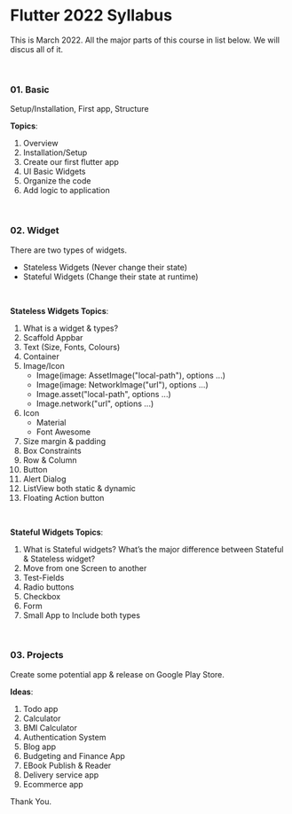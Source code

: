 # Flutter 2022 Syllabus
This is March 2022. All the major parts of this course in list below. We will discus all of it. 

<br>

### 01. Basic 
Setup/Installation, First app, Structure 

<b>Topics</b>: 

01.	Overview 
02.	Installation/Setup 
03.	Create our first flutter app 
04.	UI Basic Widgets 
05.	Organize the code 
06.	Add logic to application 

<br>

### 02. Widget 
There are two types of widgets. 
- Stateless Widgets (Never change their state)
- Stateful Widgets (Change their state at runtime)

<br>

<b>Stateless Widgets Topics</b>: 

01.	What is a widget & types? 
02.	Scaffold Appbar 
03.	Text (Size, Fonts, Colours) 
04.	Container 
05.	Image/Icon 
    - Image(image: AssetImage("local-path"), options ...)
    - Image(image: NetworkImage("url"), options ...)
    - Image.asset("local-path", options ...)
    - Image.network("url", options ...)
06. Icon
    - Material 
    - Font Awesome
07.	Size margin & padding 
08.	Box Constraints 
09.	Row & Column 
10.	Button 
11.	Alert Dialog 
12.	ListView both static & dynamic 
13.	Floating Action button 

<br>

<b>Stateful Widgets Topics</b>: 

01.	What is Stateful widgets? What’s the major difference between Stateful & Stateless widget? 
02.	Move from one Screen to another 
03.	Test-Fields 
04.	Radio buttons 
05.	Checkbox 
06.	Form 
07.	Small App to Include both types 

<br>

### 03. Projects 
Create some potential app & release on Google Play Store.

<b>Ideas</b>: 

01.	Todo app 
02.	Calculator 
03.	BMI Calculator 
04.	Authentication System 
05.	Blog app 
06.	Budgeting and Finance App 
07.	EBook Publish & Reader 
08.	Delivery service app 
09.	Ecommerce app 

Thank You.